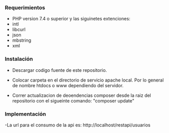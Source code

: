 ### Requerimientos

- PHP version 7.4 o superior y las siguinetes extenciones:
- intl
- libcurl
- json
- mbstring
- xml

### Instalación

- Descargar codigo fuente de este repositorio.

- Colocar carpeta en el directorio de servicio apache local. Por lo general de nombre htdocs o www dependiendo del servidor.

- Correr actualizacion de deoendencias composer desde la raiz del repositorio con el sigueinte comando: "composer update"


### Implementación

-La url para el consumo de la api es:
http://localhost/restapi/usuarios


